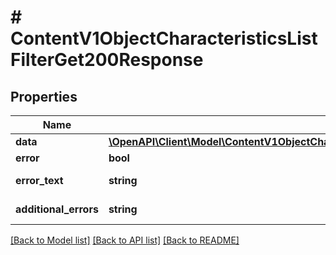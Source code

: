 # # ContentV1ObjectCharacteristicsListFilterGet200Response

## Properties

Name | Type | Description | Notes
------------ | ------------- | ------------- | -------------
**data** | [**\OpenAPI\Client\Model\ContentV1ObjectCharacteristicsListFilterGet200ResponseDataInner[]**](ContentV1ObjectCharacteristicsListFilterGet200ResponseDataInner.md) |  | [optional]
**error** | **bool** | Флаг ошибки | [optional]
**error_text** | **string** | Описание ошибки | [optional]
**additional_errors** | **string** | Дополнительные ошибки | [optional]

[[Back to Model list]](../../README.md#models) [[Back to API list]](../../README.md#endpoints) [[Back to README]](../../README.md)
